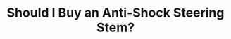 ---
layout: community
category: community
title: "Should I Buy an Anti-Shock Steering Stem?"
description: "I continue to research and remain uncertain about an anti-shock steering stem for my Topstone. Thought I had decided until a bike shop guy said they also flex side to side, making the steering less predictable."
isTopLevel: false
isSingleLevel: false
isArticle: false
datePublished: 2022-07-27 07:06:00 +0300
dateModified: 2022-07-27 07:06:00 +0300
published: false
---